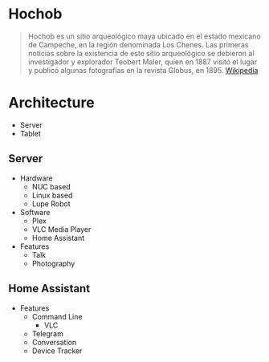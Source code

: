 # Hochob

> Hochob es un sitio arqueológico maya ubicado en el estado mexicano de Campeche, en la región denominada Los Chenes. Las primeras noticias sobre la existencia de este sitio arqueológico se debieron al investigador y explorador Teobert Maler, quien en 1887 visitó el lugar y publicó algunas fotografías en la revista Globus, en 1895. [Wikipedia](https://es.wikipedia.org/wiki/Hochob)

# Architecture

- Server
- Tablet

## Server

- Hardware
  - NUC based
  - Linux based
  - Lupe Robot
- Software
  - Plex
  - VLC Media Player
  - Home Assistant
- Features
  - Talk
  - Photography

## Home Assistant

- Features
  - Command Line
    - VLC
  - Telegram
  - Conversation
  - Device Tracker

